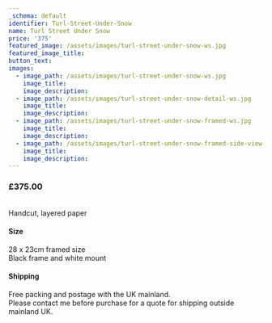 ```yaml
---
_schema: default
identifier: Turl-Street-Under-Snow
name: Turl Street Under Snow
price: '375'
featured_image: /assets/images/turl-street-under-snow-ws.jpg
featured_image_title:
button_text:
images:
  - image_path: /assets/images/turl-street-under-snow-ws.jpg
    image_title:
    image_description:
  - image_path: /assets/images/turl-street-under-snow-detail-ws.jpg
    image_title:
    image_description:
  - image_path: /assets/images/turl-street-under-snow-framed-ws.jpg
    image_title:
    image_description:
  - image_path: /assets/images/turl-street-under-snow-framed-side-view-ws.jpg
    image_title:
    image_description:
---
```

### £375.00

<br>Handcut, layered paper

#### Size

28 x 23cm framed size<br>Black frame and white mount

#### Shipping

Free packing and postage with the UK mainland.<br>Please contact me before purchase for a quote for shipping outside mainland UK.